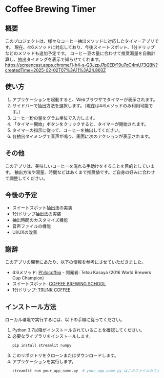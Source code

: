 # Coffee Brewing Timer

## 概要
このプロジェクトは、様々なコーヒー抽出メソッドに対応したタイマーアプリです。
現在、4:6メソッドに対応しており、今後スイートスポット、1分ドリップなどのメソッドも追加予定です。
コーヒー豆の量に合わせて推奨湯量を自動計算し、抽出タイミングを表示で知らせてくれます。
https://screencast.apps.chrome/1-h4-s-Q3JzpJ7p0EDf19u7oC4mU73QBN?createdTime=2025-02-02T07%3A11%3A24.860Z

## 使い方
1. アプリケーションを起動すると、Webブラウザでタイマーが表示されます。
2. サイドバーで抽出方法を選択します。（現在は4:6メソッドのみ利用可能です。）
3. コーヒー粉の量をグラム単位で入力します。
4. 「タイマー開始」ボタンをクリックすると、タイマーが開始されます。
5. タイマーの指示に従って、コーヒーを抽出してください。
6. 各抽出タイミングで音声が鳴り、画面に次のアクションが表示されます。

## その他
このアプリは、美味しいコーヒーを淹れる手助けをすることを目的としています。
抽出方法や湯量、時間などはあくまで推奨値です。ご自身の好みに合わせて調整してください。

## 今後の予定
- スイートスポット抽出法の実装
- 1分ドリップ抽出法の実装
- 抽出時間のカスタマイズ機能
- 音声ファイルの機能
- UI/UXの改善

## 謝辞
このアプリの開発にあたり、以下の情報を参考にさせていただきました。
- 4:6メソッド: [Philocoffea](https://philocoffea.com/?mode=f3) - 開発者: Tetsu Kasuya (2016 World Brewers Cup Champion)
- スイートスポット: [COFFEE BREWING SCHOOL](https://www.coffeebrewinginstitute.com/)
- 1分ドリップ: [TRUNK COFFEE](https://trunk-coffee.com/)

## インストール方法
ローカル環境で実行するには、以下の手順に従ってください。

1. Python 3.7以降がインストールされていることを確認してください。
2. 必要なライブラリをインストールします。
   ```bash
   pip install streamlit numpy
   ```
3. このリポジトリをクローンまたはダウンロードします。
4. アプリケーションを実行します。
   ```bash
   streamlit run your_app_name.py  # your_app_name.py はこのファイルのファイル名
   ```
